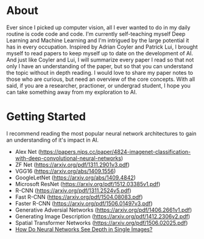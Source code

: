 # About
Ever since I picked up computer vision, all I ever wanted to do in my daily routine is code code and code.  I'm currently self-teaching myself Deep Learning and Machine Learning and I'm intrigued by the large potential it has in every occupation.  Inspired by Adrian Coyler and Patrick Lui, I brought myself to read papers to keep myself up to date on the development of AI.  And just like Coyler and Lui, I will summarize every paper I read so that not only I have an understanding of the paper, but so that you can understand the topic without in depth reading.  I would love to share my paper notes to those who are curious, but need an overview of the core concepts.  With all said, if you are a researcher, practioner, or undergrad student, I hope you can take something away from my exploration to AI.

# Getting Started
I recommend reading the most popular neural network architectures to gain an understanding of it's impact in AI. <br>
* Alex Net (https://papers.nips.cc/paper/4824-imagenet-classification-with-deep-convolutional-neural-networks) <br>
* ZF Net (https://arxiv.org/pdf/1311.2901v3.pdf) <br>
* VGG16 (https://arxiv.org/abs/1409.1556) <br>
* GoogleLetNet (https://arxiv.org/abs/1409.4842) <br>
* Microsoft ResNet (https://arxiv.org/pdf/1512.03385v1.pdf) <br>
* R-CNN (https://arxiv.org/pdf/1311.2524v5.pdf) <br>
* Fast R-CNN (https://arxiv.org/pdf/1504.08083.pdf) <br>
* Faster R-CNN (https://arxiv.org/pdf/1506.01497v3.pdf) <br>
* Generative Adversial Networks (https://arxiv.org/pdf/1406.2661v1.pdf) <br>
* Generating Image Description (https://arxiv.org/pdf/1412.2306v2.pdf) <br>
* Spatial Transformer Networks (https://arxiv.org/pdf/1506.02025.pdf) <br>
* [How Do Neural Networks See Depth in Single Images?](http://openaccess.thecvf.com/content_ICCV_2019/papers/van_Dijk_How_Do_Neural_Networks_See_Depth_in_Single_Images_ICCV_2019_paper.pdf)




